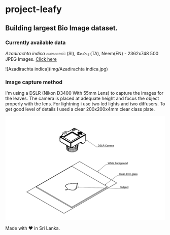 # project-leafy

## Building largest Bio Image dataset.

### Currently available data

*Azadirachta indica*  කොහොඹ (SI), வேம்பு (TA), Neem(EN) - 2362x748 500 JPEG Images. [Click here](https://1drv.ms/u/s!Asqa_dm6rYv1bxZu9Tu4Hmm1iLs?e=X7M5hQ)

![Azadirachta indica](img/Azadirachta indica.jpg)

### Image capture method 

I'm using a DSLR (Nikon D3400 With 55mm Lens) to capture the images for the leaves. The camera is placed at adequate 
height and focus the object properly with the lens. For lightning i use two led lights and two diffusers. To get good 
level of details I used a clear 200x200x4mm clear class plate.

![Image Catpure Method](img/drawing.jpg)

Made with ❤️ in Sri Lanka.
